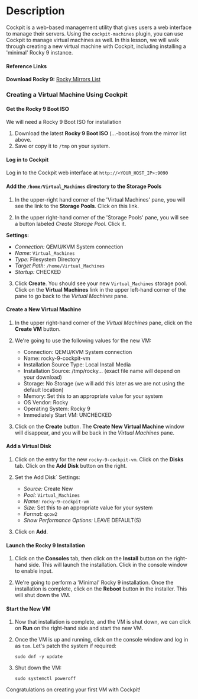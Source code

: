 # Description

Cockpit is a web-based management utility that gives users a web interface to manage their servers.  Using the `cockpit-machines` plugin, you can use Cockpit to manage virtual machines as well.  In this lesson, we will walk through creating a new virtual machine with Cockpit, including installing a 'minimal' Rocky 9 instance.

#### Reference Links

**Download Rocky 9:**
[Rocky Mirrors List](https://mirror.puzzle.ch/rockylinux/9.3/isos/x86_64/)

### Creating a Virtual Machine Using Cockpit

#### Get the Rocky 9 Boot ISO

We will need a Rocky 9 Boot ISO for installation

1. Download the latest **Rocky 9 Boot ISO** (...-boot.iso) from the mirror list above.  
2. Save or copy it to `/tmp` on your system.

#### Log in to Cockpit

Log in to the Cockpit web interface at `http://<YOUR_HOST_IP>:9090`

#### Add the `/home/Virtual_Machines` directory to the Storage Pools

1. In the upper-right hand corner of the 'Virtual Machines' pane, you will see the link to the **Storage Pools**.  Click on this link.

2. In the upper right-hand corner of the 'Storage Pools' pane, you will see a button labeled *Create Storage Pool*.  Click it.

**Settings:**

- *Connection:* QEMU/KVM System connection
- *Name:* `Virtual_Machines`
- *Type:* Filesystem Directory
- *Target Path:* `/home/Virtual_Machines`
- *Startup:* CHECKED

3. Click **Create**.  You should see your new `Virtual_Machines` storage pool.  Click on the **Virtual Machines** link in the upper left-hand corner of the pane to go back to the *Virtual Machines* pane.

#### Create a New Virtual Machine

1. In the upper right-hand corner of the *Virtual Machines* pane, click on the **Create VM** button.

2. We're going to use the following values for the new VM:

    - Connection: QEMU/KVM System connection
    - Name: rocky-9-cockpit-vm
    - Installation Source Type: Local Install Media
    - Installation Source: /tmp/rocky...  (exact file name will depend on your download)
    - Storage: No Storage (we will add this later as we are not using the default location)
    - Memory: Set this to an appropriate value for your system
    - OS Vendor: Rocky
    - Operating System: Rocky 9
    - Immediately Start VM: UNCHECKED

3. Click on the **Create** button.  The **Create New Virtual Machine** window will disappear, and you will be back in the *Virtual Machines* pane.

#### Add a Virtual Disk

1. Click on the entry for the new `rocky-9-cockpit-vm`.  Click on the **Disks** tab.  Click on the **Add Disk** button on the right.

2. Set the Add Disk` Settings:

    - *Source:* Create New
    - *Pool:* `Virtual_Machines`
    - *Name:* `rocky-9-cockpit-vm`
    - *Size:* Set this to an appropriate value for your system
    - *Format:* `qcow2`
    - *Show Performance Options:* LEAVE DEFAULT(S)

3. Click on **Add**.

#### Launch the Rocky 9 Installation

1. Click on the **Consoles** tab, then click on the **Install** button on the right-hand side.  This will launch the installation.  Click in the console window to enable input.

2. We're going to perform a 'Minimal' Rocky 9 installation.  Once the installation is complete, click on the **Reboot** button in the installer.  This will shut down the VM.

#### Start the New VM

1. Now that installation is complete, and the VM is shut down, we can click on **Run** on the right-hand side and start the new VM.

2. Once the VM is up and running, click on the console window and log in as `tom`.  Let's patch the system if required:
    ```
    sudo dnf -y update
    ```

3. Shut down the VM:
    ```
    sudo systemctl poweroff
    ```

Congratulations on creating your first VM with Cockpit!